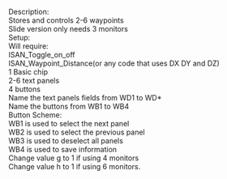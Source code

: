 Description:\
    Stores and controls 2-6 waypoints\
    Slide version only needs 3 monitors\
Setup:\
    Will require:\
    ISAN_Toggle_on_off\
    ISAN_Waypoint_Distance(or any code that uses DX DY and DZ)\
    1 Basic chip\
    2-6 text panels\
    4 buttons\
Name the text panels fields from WD1 to WD*\
Name the buttons from WB1 to WB4\
Button Scheme:\
    WB1 is used to select the next panel\
    WB2 is used to select the previous panel\
    WB3 is used to deselect all panels\
    WB4 is used to save information\
Change value g to 1 if using 4 monitors\
Change value h to 1 if using 6 monitors.